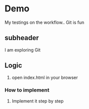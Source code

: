 # Demo
My testings on the workflow..
Git is fun
## subheader
I am exploring Git
## Logic
1. open index.html in your browser
### How to implement
1. Implement it step by step